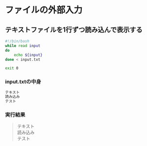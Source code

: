 # ファイルの外部入力

##  テキストファイルを1行ずつ読み込んで表示する

```bash
#!/bin/bash
while read input
do
    echo ${input}
done < input.txt

exit 0
```

### input.txtの中身

```txt
テキスト
読み込み
テスト
```

### 実行結果

> テキスト  
読み込み  
テスト
